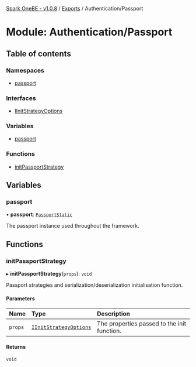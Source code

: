 [Spark OneBE - v1.0.8](../README.md) / [Exports](../modules.md) / Authentication/Passport

# Module: Authentication/Passport

## Table of contents

### Namespaces

- [passport](Authentication_Passport.passport.md)

### Interfaces

- [IInitStrategyOptions](../interfaces/Authentication_Passport.IInitStrategyOptions.md)

### Variables

- [passport](Authentication_Passport.md#passport)

### Functions

- [initPassportStrategy](Authentication_Passport.md#initpassportstrategy)

## Variables

### passport

• **passport**: [`PassportStatic`](../interfaces/Authentication_Passport.passport.PassportStatic.md)

The passport instance used throughout the framework.

## Functions

### initPassportStrategy

▸ **initPassportStrategy**(`props`): `void`

Passport strategies and serialization/deserialization initialisation function.

#### Parameters

| Name | Type | Description |
| :------ | :------ | :------ |
| `props` | [`IInitStrategyOptions`](../interfaces/Authentication_Passport.IInitStrategyOptions.md) | The properties passed to the init function. |

#### Returns

`void`

